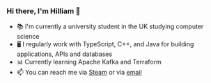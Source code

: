 ### Hi there, I'm Hilliam 👋

- 📚 I'm currently a university student in the UK studying computer science
- 🖥️ I regularly work with TypeScript, C++, and Java for building applications, APIs and databases
- 📊 Currently learning Apache Kafka and Terraform
- 📫 You can reach me via [Steam](https://steamcommunity.com/profiles/76561198081082634) or via [email](mailto:hilliamtung@gmail.com)
